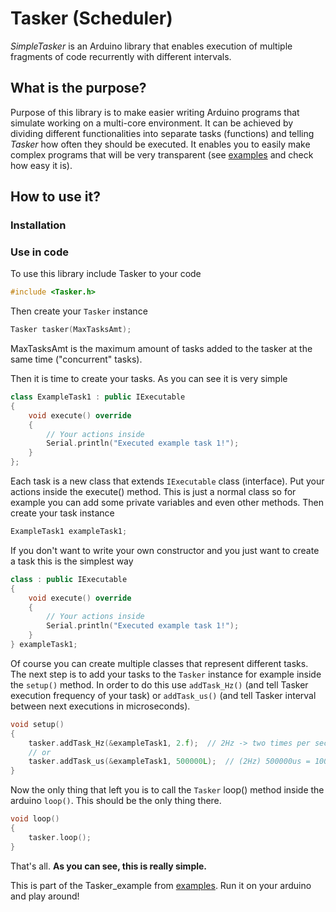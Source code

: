 # Tasker (Scheduler)

_SimpleTasker_ is an Arduino library that enables execution of multiple fragments of code recurrently with different intervals.
 
## What is the purpose?

Purpose of this library is to make easier writing Arduino programs that simulate working on a multi-core environment. It can be achieved by dividing different functionalities into separate tasks (functions) and telling _Tasker_ how often they should be executed.
It enables you to easily make complex programs that will be very transparent (see [examples](https://github.com/JanWielgus/Tasker/tree/master/examples) and check how easy it is).

## How to use it?

### Installation

### Use in code

To use this library include Tasker to your code

```cpp
#include <Tasker.h>
```

Then create your `Tasker` instance

```cpp
Tasker tasker(MaxTasksAmt);
```

MaxTasksAmt is the maximum amount of tasks added to the tasker at the same time ("concurrent" tasks).

Then it is time to create your tasks. As you can see it is very simple

```cpp
class ExampleTask1 : public IExecutable
{
    void execute() override
    {
        // Your actions inside
        Serial.println("Executed example task 1!");
    }
};
```

Each task is a new class that extends `IExecutable` class (interface). Put your actions inside the execute() method. This is just a normal class so for example you can add some private variables and even other methods.
Then create your task instance

```cpp
ExampleTask1 exampleTask1;
```

If you don't want to write your own constructor and you just want to create a task this is the simplest way

```cpp
class : public IExecutable
{
    void execute() override
    {
        // Your actions inside
        Serial.println("Executed example task 1!");
    }
} exampleTask1;
```

Of course you can create multiple classes that represent different tasks.
The next step is to add your tasks to the `Tasker` instance for example inside the `setup()` method.
In order to do this use `addTask_Hz()` (and tell Tasker execution frequency of your task) or `addTask_us()` (and tell Tasker interval between next executions in microseconds).

```cpp
void setup()
{
    tasker.addTask_Hz(&exampleTask1, 2.f);  // 2Hz -> two times per second
    // or
    tasker.addTask_us(&exampleTask1, 500000L);  // (2Hz) 500000us = 1000000us / 2 -> every two seconds
}
```

Now the only thing that left you is to call the `Tasker` loop() method inside the arduino `loop()`. This should be the only thing there.

```cpp
void loop()
{
    tasker.loop();
}
```

That's all.
**As you can see, this is really simple.**

This is part of the Tasker_example from [examples](https://github.com/JanWielgus/Tasker/tree/master/examples). Run it on your arduino and play around!





